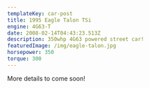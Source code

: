 ```yaml
---
templateKey: car-post
title: 1995 Eagle Talon TSi
engine: 4G63-T
date: 2008-02-14T04:43:23.513Z
description: 350whp 4G63 powered street car!
featuredImage: /img/eagle-talon.jpg
horsepower: 350
torque: 300
---
```


More details to come soon!
